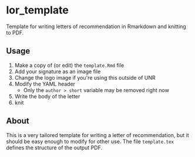 # lor_template
Template for writing letters of recommendation in Rmarkdown and knitting to PDF.

## Usage

1. Make a copy of (or edit) the `template.Rmd` file
2. Add your signature as an image file
3. Change the logo image if you're using this outside of UNR
3. Modify the YAML header
    - Only the `author > short` variable may be removed right now
4. Write the body of the letter
5. knit

## About

This is a very tailored template for writing a letter of recommendation, but it should be easy enough to modify for other use. The file `template.tex` defines the structure of the output PDF.
